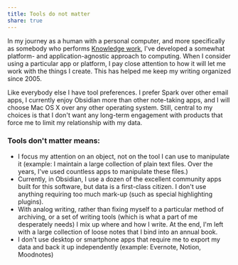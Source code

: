 ```yaml
---
title: Tools do not matter
share: true
---
```


In my journey as a human with a personal computer, and more specifically as somebody who performs [Knowledge work](Knowledge%20work.md), I've developed a somewhat platform- and application-agnostic approach to computing. When I consider using a particular app or platform, I pay close attention to how it will let me work with the things I create. This has helped me keep my writing organized since 2005.

Like everybody else I have tool preferences. I prefer Spark over other email apps, I currently enjoy Obsidian more than other note-taking apps, and I will choose Mac OS X over any other operating system. Still, central to my choices is that I don't want any long-term engagement with products that force me to limit my relationship with my data.

### Tools don't matter means:
- I focus my attention on an object, not on the tool I can use to manipulate it (example: I maintain a large collection of plain text files. Over the years, I've used countless apps to manipulate these files.)
- Currently, in Obsidian, I use a dozen of the excellent community apps built for this software, but data is a first-class citizen. I don't use anything requiring too much mark-up (such as special highlighting plugins).
- With analog writing, rather than fixing myself to a particular method of archiving, or a set of writing tools (which is what a part of me desperately needs) I mix up where and how I write. At the end, I'm left with a large collection of loose notes that I bind into an annual book.
- I don't use desktop or smartphone apps that require me to export my data and back it up independently (example: Evernote, Notion, Moodnotes)

[^1]: [I'm Dan Russell, Google Research Scientist, and This Is How I Work](https://lifehacker.com/im-dan-russell-google-research-scientist-and-this-is-1450690468), _Lifehacker_